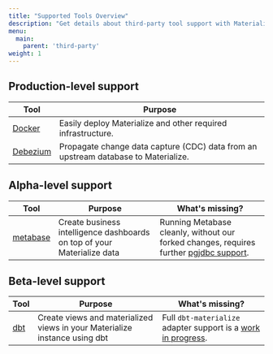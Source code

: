 ```yaml
---
title: "Supported Tools Overview"
description: "Get details about third-party tool support with Materialize"
menu:
  main:
    parent: 'third-party'
weight: 1
---
```


## Production-level support

| Tool | Purpose |
|------|---------|
| [Docker](/third-party/docker) | Easily deploy Materialize and other required infrastructure.
| [Debezium](/guides/cdc-postgres) | Propagate change data capture (CDC) data from an upstream database to Materialize.


## Alpha-level support

| Tool | Purpose | What's missing? |
|------|---------|---------|
| [metabase](/third-party/metabase) | Create business intelligence dashboards on top of your Materialize data | Running Metabase cleanly, without our forked changes, requires further [pgjdbc support](https://github.com/MaterializeInc/materialize/issues/3727).


## Beta-level support

| Tool | Purpose | What's missing? |
|------|---------|---------|
| [dbt](/third-party/dbt)  | Create views and materialized views in your Materialize instance using dbt | Full `dbt-materialize` adapter support is a [work in progress](https://github.com/MaterializeInc/materialize/issues/5462).
